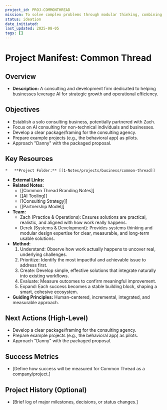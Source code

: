 ```yaml
---
project_id: PROJ-COMMONTHREAD
mission: To solve complex problems through modular thinking, combining operational insight with technical expertise to design practical tools that teams willingly adopt and use.
status: ideation
date_initiated: 
last_updated: 2025-08-05
tags: []
---
```

# Project Manifest: Common Thread

## Overview
*   **Description:** A consulting and development firm dedicated to helping businesses leverage AI for strategic growth and operational efficiency.

## Objectives
*   Establish a solo consulting business, potentially partnered with Zach.
*   Focus on AI consulting for non-technical individuals and businesses.
*   Develop a clear package/framing for the consulting agency.
*   Prepare example projects (e.g., the behavioral app) as pilots.
*   Approach "Danny" with the packaged proposal.

## Key Resources
    *   **Project Folder:** [[1-Notes/projects/business/common-thread]]
*   **External Links:**
*   **Related Notes:**
    *   [[Common Thread Branding Notes]]
    *   [[AI Tooling]]
    *   [[Consulting Strategy]]
    *   [[Partnership Model]]
*   **Team:**
    *   Zach (Practice & Operations): Ensures solutions are practical, realistic, and aligned with how work really happens.
    *   Derek (Systems & Development): Provides systems thinking and modular design expertise for clear, measurable, and long-term usable solutions.
*   **Method:**
    1.  Understand: Observe how work actually happens to uncover real, underlying challenges.
    2.  Prioritize: Identify the most impactful and achievable issue to address first.
    3.  Create: Develop simple, effective solutions that integrate naturally into existing workflows.
    4.  Evaluate: Measure outcomes to confirm meaningful improvement.
    5.  Expand: Each success becomes a stable building block, shaping a smart, cohesive ecosystem.
*   **Guiding Principles:** Human-centered, incremental, integrated, and measurable approach.

## Next Actions (High-Level)
*   Develop a clear package/framing for the consulting agency.
*   Prepare example projects (e.g., the behavioral app) as pilots.
*   Approach "Danny" with the packaged proposal.

## Success Metrics
*   [Define how success will be measured for Common Thread as a company/project.]

## Project History (Optional)
*   [Brief log of major milestones, decisions, or status changes.]